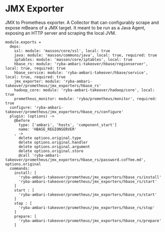 
# JMX Exporter

JMX to Prometheus exporter.
A Collector that can configurably scrape and expose mBeans of a JMX target. 
It meant to be run as a Java Agent, exposing an HTTP server and scraping the local JVM.

    module.exports =
      deps:
        ssl: module: 'masson/core/ssl', local: true
        java: module: 'masson/commons/java', local: true, required: true
        iptables: module: 'masson/core/iptables', local: true
        hbase_rs: module: 'ryba-ambari-takeover/hbase/regionserver', local: true, required: true
        hbase_service: module: 'ryba-ambari-takeover/hbase/service', local: true, required: true
        jmx_exporter: module: 'ryba-ambari-takeover/prometheus/jmx_exporters/hbase_rs'
        hadoop_core: module: 'ryba-ambari-takeover/hadoop/core', local: true
        prometheus_monitor: module: 'ryba/prometheus/monitor', required: true
      configure: 'ryba-ambari-takeover/prometheus/jmx_exporters/hbase_rs/configure'
      plugin: (options) ->
        @before
          type: ['ambari', 'hosts', 'component_start']
          name: 'HBASE_REGIONSERVER'
        , ->
          delete options.original.type
          delete options.original.handler
          delete options.original.argument
          delete options.original.store
          @call 'ryba-ambari-takeover/prometheus/jmx_exporters/hbase_rs/password.coffee.md', options.original
      commands:
        install: [
          'ryba-ambari-takeover/prometheus/jmx_exporters/hbase_rs/install'
          'ryba-ambari-takeover/prometheus/jmx_exporters/hbase_rs/start'
        ]
        start : [
          'ryba-ambari-takeover/prometheus/jmx_exporters/hbase_rs/start'
        ]
        stop : [
          'ryba-ambari-takeover/prometheus/jmx_exporters/hbase_rs/stop'
        ]
        prepare: [
          'ryba-ambari-takeover/prometheus/jmx_exporters/hbase_rs/prepare'
        ]
